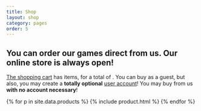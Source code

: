 ```yaml
---
title: Shop
layout: shop
category: pages
order: 5
---
```


## You can order our games direct from us. Our online store is always open!

<p class="snipcart-summary">
    <a href="#" class="snipcart-checkout">The shopping cart</a> has <span class="snipcart-total-items"></span> items, for a total of <span class="snipcart-total-price"></span>.
    You can buy as a guest, but also, you may create a <strong>totally optional</strong> <a href="#" class="snipcart-user-email snipcart-user-profile">user account</a>! You may buy from us <strong>with no account necessary</strong>!
</ps>
<div class="products">
{% for p in site.data.products %}
{% include product.html %}
{% endfor %}
</div>
